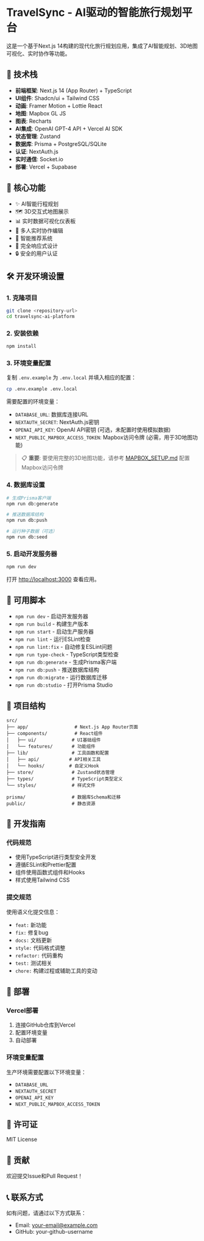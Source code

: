 # TravelSync - AI驱动的智能旅行规划平台

这是一个基于Next.js 14构建的现代化旅行规划应用，集成了AI智能规划、3D地图可视化、实时协作等功能。

## 🚀 技术栈

- **前端框架**: Next.js 14 (App Router) + TypeScript
- **UI组件**: Shadcn/ui + Tailwind CSS
- **动画**: Framer Motion + Lottie React
- **地图**: Mapbox GL JS
- **图表**: Recharts
- **AI集成**: OpenAI GPT-4 API + Vercel AI SDK
- **状态管理**: Zustand
- **数据库**: Prisma + PostgreSQL/SQLite
- **认证**: NextAuth.js
- **实时通信**: Socket.io
- **部署**: Vercel + Supabase

## 🎯 核心功能

- ✨ AI智能行程规划
- 🗺️ 3D交互式地图展示
- 📊 实时数据可视化仪表板
- 🤝 多人实时协作编辑
- 🎯 智能推荐系统
- 📱 完全响应式设计
- 🔒 安全的用户认证

## 🛠️ 开发环境设置

### 1. 克隆项目

```bash
git clone <repository-url>
cd travelsync-ai-platform
```

### 2. 安装依赖

```bash
npm install
```

### 3. 环境变量配置

复制 `.env.example` 为 `.env.local` 并填入相应的配置：

```bash
cp .env.example .env.local
```

需要配置的环境变量：
- `DATABASE_URL`: 数据库连接URL
- `NEXTAUTH_SECRET`: NextAuth.js密钥
- `OPENAI_API_KEY`: OpenAI API密钥 (可选，未配置时使用模拟数据)
- `NEXT_PUBLIC_MAPBOX_ACCESS_TOKEN`: Mapbox访问令牌 (必需，用于3D地图功能)

> 📋 **重要**: 要使用完整的3D地图功能，请参考 [MAPBOX_SETUP.md](./MAPBOX_SETUP.md) 配置Mapbox访问令牌

### 4. 数据库设置

```bash
# 生成Prisma客户端
npm run db:generate

# 推送数据库结构
npm run db:push

# 运行种子数据（可选）
npm run db:seed
```

### 5. 启动开发服务器

```bash
npm run dev
```

打开 [http://localhost:3000](http://localhost:3000) 查看应用。

## 📝 可用脚本

- `npm run dev` - 启动开发服务器
- `npm run build` - 构建生产版本
- `npm run start` - 启动生产服务器
- `npm run lint` - 运行ESLint检查
- `npm run lint:fix` - 自动修复ESLint问题
- `npm run type-check` - TypeScript类型检查
- `npm run db:generate` - 生成Prisma客户端
- `npm run db:push` - 推送数据库结构
- `npm run db:migrate` - 运行数据库迁移
- `npm run db:studio` - 打开Prisma Studio

## 📁 项目结构

```
src/
├── app/                 # Next.js App Router页面
├── components/          # React组件
│   ├── ui/             # UI基础组件
│   └── features/       # 功能组件
├── lib/                # 工具函数和配置
│   ├── api/           # API相关工具
│   └── hooks/         # 自定义Hook
├── store/              # Zustand状态管理
├── types/              # TypeScript类型定义
└── styles/             # 样式文件

prisma/                 # 数据库Schema和迁移
public/                 # 静态资源
```

## 🔧 开发指南

### 代码规范

- 使用TypeScript进行类型安全开发
- 遵循ESLint和Prettier配置
- 组件使用函数式组件和Hooks
- 样式使用Tailwind CSS

### 提交规范

使用语义化提交信息：
- `feat:` 新功能
- `fix:` 修复bug
- `docs:` 文档更新
- `style:` 代码格式调整
- `refactor:` 代码重构
- `test:` 测试相关
- `chore:` 构建过程或辅助工具的变动

## 🚀 部署

### Vercel部署

1. 连接GitHub仓库到Vercel
2. 配置环境变量
3. 自动部署

### 环境变量配置

生产环境需要配置以下环境变量：
- `DATABASE_URL`
- `NEXTAUTH_SECRET`
- `OPENAI_API_KEY`
- `NEXT_PUBLIC_MAPBOX_ACCESS_TOKEN`

## 📄 许可证

MIT License

## 🤝 贡献

欢迎提交Issue和Pull Request！

## 📞 联系方式

如有问题，请通过以下方式联系：
- Email: your-email@example.com
- GitHub: your-github-username
